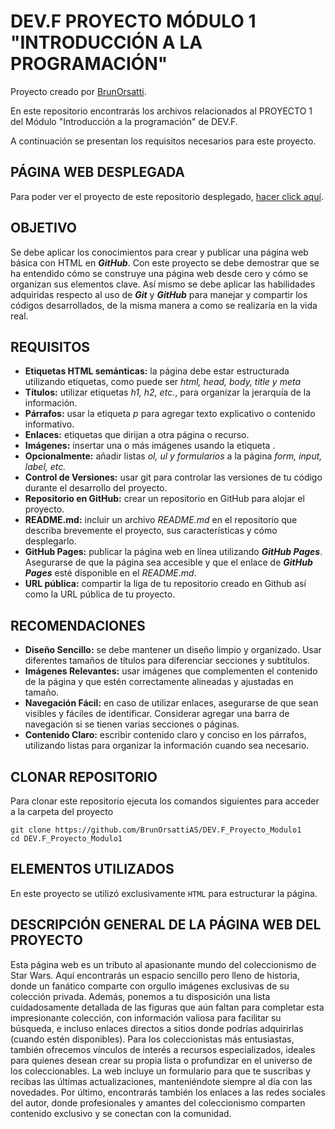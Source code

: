 # DEV.F PROYECTO MÓDULO 1 "INTRODUCCIÓN A LA PROGRAMACIÓN"

Proyecto creado por [BrunOrsatti](https://github.com/BrunOrsattiAS).

En este repositorio encontrarás los archivos relacionados al PROYECTO 1 del Módulo "Introducción a la programación" de DEV.F.

A continuación se presentan los requisitos necesarios para este proyecto.

## PÁGINA WEB DESPLEGADA
Para poder ver el proyecto de este repositorio desplegado, [hacer click aquí](https://brunorsattias.github.io/DEV.F_Proyecto_Modulo1/).

## OBJETIVO
Se debe aplicar los conocimientos para crear y publicar una página web básica con HTML en _**GitHub**_. Con este proyecto se debe demostrar que se ha entendido cómo se construye una página web desde cero y cómo se organizan sus elementos clave. Así mismo se debe aplicar las habilidades adquiridas respecto al uso de _**Git**_ y _**GitHub**_ para manejar y compartir los códigos desarrollados, de la misma manera a como se realizaría en la vida real.

## REQUISITOS
* **Etiquetas HTML semánticas:** la página debe estar estructurada utilizando etiquetas, como puede ser _html, head, body, title y meta_
* **Títulos:** utilizar etiquetas _h1, h2, etc._, para organizar la jerarquía de la información.
* **Párrafos:** usar la etiqueta _p_ para agregar texto explicativo o contenido informativo.
* **Enlaces:** etiquetas que dirijan a otra página o recurso.
* **Imágenes:** insertar una o más imágenes usando la etiqueta .
* **Opcionalmente:** añadir listas _ol, ul y formularios_ a la página _form, input, label, etc._
* **Control de Versiones:** usar git para controlar las versiones de tu código durante el desarrollo del proyecto.
* **Repositorio en GitHub:** crear un repositorio en GitHub para alojar el proyecto.
* **README.md:** incluir un archivo _README.md_ en el repositorio que describa brevemente el proyecto, sus características y cómo desplegarlo.
* **GitHub Pages:** publicar la página web en línea utilizando _**GitHub Pages**_. Asegurarse de que la página sea accesible y que el enlace de _**GitHub Pages**_ esté disponible en el _README.md_.
* **URL pública:** compartir la liga de tu repositorio creado en Github así como la URL pública de tu proyecto.

## RECOMENDACIONES
* **Diseño Sencillo:** se debe mantener un diseño limpio y organizado. Usar diferentes tamaños de títulos para diferenciar secciones y subtítulos.
* **Imágenes Relevantes:** usar imágenes que complementen el contenido de la página y que estén correctamente alineadas y ajustadas en tamaño.
* **Navegación Fácil:** en caso de utilizar enlaces, asegurarse de que sean visibles y fáciles de identificar. Considerar agregar una barra de navegación si se tienen varias secciones o páginas.
* **Contenido Claro:** escribir contenido claro y conciso en los párrafos, utilizando listas para organizar la información cuando sea necesario.

## CLONAR REPOSITORIO

Para clonar este repositorio ejecuta los comandos siguientes para acceder a la carpeta del proyecto
```
git clone https://github.com/BrunOrsattiAS/DEV.F_Proyecto_Modulo1
cd DEV.F_Proyecto_Modulo1
```

## ELEMENTOS UTILIZADOS
En este proyecto se utilizó exclusivamente `HTML` para estructurar la página.

## DESCRIPCIÓN GENERAL DE LA PÁGINA WEB DEL PROYECTO
Esta página web es un tributo al apasionante mundo del coleccionismo de Star Wars. Aquí encontrarás un espacio sencillo pero lleno de historia, donde un fanático comparte con orgullo imágenes exclusivas de su colección privada.
Además, ponemos a tu disposición una lista cuidadosamente detallada de las figuras que aún faltan para completar esta impresionante colección, con información valiosa para facilitar su búsqueda, e incluso enlaces directos a sitios donde podrías adquirirlas (cuando estén disponibles).
Para los coleccionistas más entusiastas, también ofrecemos vínculos de interés a recursos especializados, ideales para quienes desean crear su propia lista o profundizar en el universo de los coleccionables.
La web incluye un formulario para que te suscribas y recibas las últimas actualizaciones, manteniéndote siempre al día con las novedades.
Por último, encontrarás también los enlaces a las redes sociales del autor, donde profesionales y amantes del coleccionismo comparten contenido exclusivo y se conectan con la comunidad.